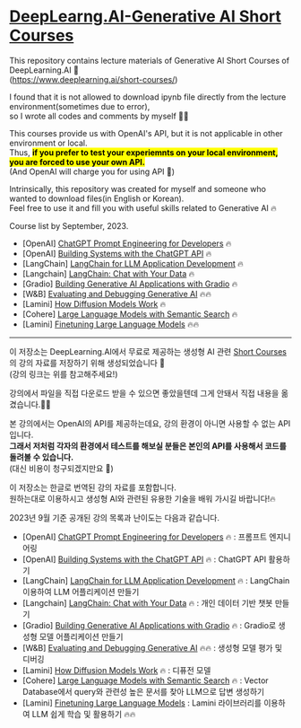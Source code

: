 # [DeepLearng.AI-Generative AI Short Courses](https://www.deeplearning.ai/short-courses/)

This repository contains lecture materials of Generative AI Short Courses of DeepLearning.AI 🤖  
(https://www.deeplearning.ai/short-courses/)

I found that it is not allowed to download ipynb file directly from the lecture environment(sometimes due to error),  
so I wrote all codes and comments by myself ✍🏻

This courses provide us with OpenAI's API, but it is not applicable in other environment or local.  
Thus, <mark>**if you prefer to test your experiemnts on your local environment, you are forced to use your own API.**</mark>  
(And OpenAI will charge you for using API 🥲)

Intrinsically, this repository was created for myself and someone who wanted to download files(in English or Korean).  
Feel free to use it and fill you with useful skills related to Generative AI 🔥


Course list by September, 2023.
- [OpenAI] [ChatGPT Prompt Engineering for Developers](https://github.com/chanmuzi/DeepLearng.AI-Courses/tree/main/ChatGPT_Prompt_Engineering_for_Developers) 🔥
- [OpenAI] [Building Systems with the ChatGPT API](https://github.com/chanmuzi/DeepLearng.AI-Courses/tree/main/Building_Systems_with_the_ChatGPT_API) 🔥
- [LangChain] [LangChain for LLM Application Development](https://github.com/chanmuzi/DeepLearng.AI-Courses/tree/main/LangChain_for_LLM_Application_Development) 🔥
- [Langchain] [LangChain: Chat with Your Data](https://github.com/chanmuzi/DeepLearng.AI-Courses/tree/main/LangChain_Chat_with_Your_Data) 🔥
- [Gradio] [Building Generative AI Applications with Gradio](https://github.com/chanmuzi/DeepLearng.AI-Courses/tree/main/Building_Generative_AI_Applications_with_Gradio) 🔥
- [W&B] [Evaluating and Debugging Generative AI](https://github.com/chanmuzi/DeepLearng.AI-Courses/tree/main/Evaluating_and_Debugging_Generative_AI) 🔥🔥
- [Lamini] [How Diffusion Models Work](https://github.com/chanmuzi/DeepLearng.AI-Courses/tree/main/How_Diffusion_Models_Work) 🔥
- [Cohere] [Large Language Models with Semantic Search](https://github.com/chanmuzi/DeepLearng.AI-Generative-AI-Short-Courses/tree/main/Large_Language_Models_with_Semantic_Search) 🔥
- [Lamini] [Finetuning Large Language Models](https://github.com/chanmuzi/DeepLearng.AI-Generative-AI-Short-Courses/tree/main/Finetuning_Large_Language_Models) 🔥🔥

---

이 저장소는 DeepLearning.AI에서 무료로 제공하는 생성형 AI 관련 [Short Courses](https://www.deeplearning.ai/short-courses/)의 강의 자료를 저장하기 위해 생성되었습니다 🤖  
(강의 링크는 위를 참고해주세요!)  

강의에서 파일을 직접 다운로드 받을 수 있으면 좋았을텐데 그게 안돼서 직접 내용을 옮겼습니다.✍🏻  

본 강의에서는 OpenAI의 API를 제공하는데요, 강의 환경이 아니면 사용할 수 없는 API입니다.  
**그래서 저처럼 각자의 환경에서 테스트를 해보실 분들은 본인의 API를 사용해서 코드를 돌려볼 수 있습니다.**  
(대신 비용이 청구되겠지만요 🥲)  

이 저장소는 한글로 번역된 강의 자료를 포함합니다.  
원하는대로 이용하시고 생성형 AI와 관련된 유용한 기술을 배워 가시길 바랍니다!🔥  

2023년 9월 기준 공개된 강의 목록과 난이도는 다음과 같습니다.
- [OpenAI] [ChatGPT Prompt Engineering for Developers](https://github.com/chanmuzi/DeepLearng.AI-Courses/tree/main/ChatGPT_Prompt_Engineering_for_Developers) 🔥 : 프롬프트 엔지니어링
- [OpenAI] [Building Systems with the ChatGPT API](https://github.com/chanmuzi/DeepLearng.AI-Courses/tree/main/Building_Systems_with_the_ChatGPT_API) 🔥 : ChatGPT API 활용하기
- [LangChain] [LangChain for LLM Application Development](https://github.com/chanmuzi/DeepLearng.AI-Courses/tree/main/LangChain_for_LLM_Application_Development) 🔥 : LangChain 이용하여 LLM 어플리케이션 만들기
- [Langchain] [LangChain: Chat with Your Data](https://github.com/chanmuzi/DeepLearng.AI-Courses/tree/main/LangChain_Chat_with_Your_Data) 🔥 : 개인 데이터 기반 챗봇 만들기
- [Gradio] [Building Generative AI Applications with Gradio](https://github.com/chanmuzi/DeepLearng.AI-Courses/tree/main/Building_Generative_AI_Applications_with_Gradio) 🔥 : Gradio로 생성형 모델 어플리케이션 만들기
- [W&B] [Evaluating and Debugging Generative AI](https://github.com/chanmuzi/DeepLearng.AI-Courses/tree/main/Evaluating_and_Debugging_Generative_AI) 🔥🔥 : 생성형 모델 평가 및 디버깅
- [Lamini] [How Diffusion Models Work](https://github.com/chanmuzi/DeepLearng.AI-Courses/tree/main/How_Diffusion_Models_Work) 🔥 : 디퓨전 모델
- [Cohere] [Large Language Models with Semantic Search](https://github.com/chanmuzi/DeepLearng.AI-Generative-AI-Short-Courses/tree/main/Large_Language_Models_with_Semantic_Search) 🔥 : Vector Database에서 query와 관련성 높은 문서를 찾아 LLM으로 답변 생성하기
- [Lamini] [Finetuning Large Language Models](https://github.com/chanmuzi/DeepLearng.AI-Generative-AI-Short-Courses/tree/main/Finetuning_Large_Language_Models) : Lamini 라이브러리를 이용하여 LLM 쉽게 학습 및 활용하기 🔥🔥


